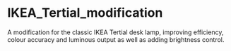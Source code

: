 # IKEA_Tertial_modification
A modification for the classic IKEA Tertial desk lamp, improving efficiency, colour accuracy and luminous output as well as adding brightness control.
